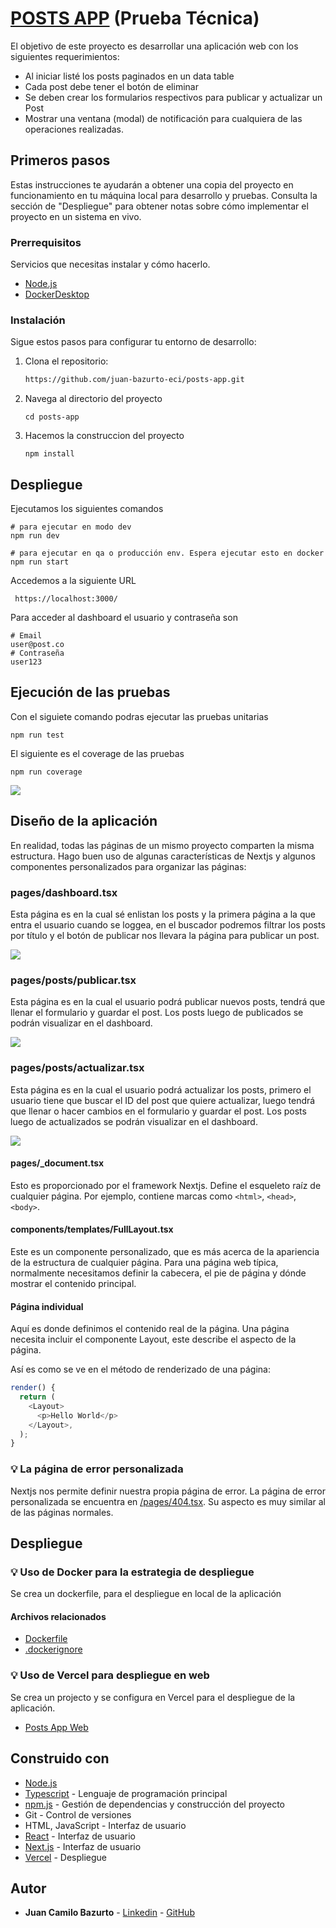 # [POSTS APP](https://posts-app-sigma.vercel.app/) (Prueba Técnica)

El objetivo de este proyecto es desarrollar una aplicación web con los siguientes requerimientos:

- Al iniciar listé los posts paginados en un data table
- Cada post debe tener el botón de eliminar
- Se deben crear los formularios respectivos para publicar y actualizar un Post
- Mostrar una ventana (modal) de notificación para cualquiera de las operaciones realizadas.

## Primeros pasos

Estas instrucciones te ayudarán a obtener una copia del proyecto en funcionamiento en tu máquina local para desarrollo y pruebas. Consulta la sección de "Despliegue" para obtener notas sobre cómo implementar el proyecto en un sistema en vivo.

### Prerrequisitos

Servicios que necesitas instalar y cómo hacerlo.

- [Node.js](https://nodejs.org/docs/latest/api/)
- [DockerDesktop](https://www.docker.com/products/docker-desktop/)

### Instalación

Sigue estos pasos para configurar tu entorno de desarrollo:

1. Clona el repositorio:

   ```bash
   https://github.com/juan-bazurto-eci/posts-app.git
   ```

2. Navega al directorio del proyecto

   ```
   cd posts-app
   ```

3. Hacemos la construccion del proyecto

   ```
   npm install
   ```

## Despliegue

Ejecutamos los siguientes comandos

    # para ejecutar en modo dev
    npm run dev

    # para ejecutar en qa o producción env. Espera ejecutar esto en docker
    npm run start

Accedemos a la siguiente URL

     https://localhost:3000/

Para acceder al dashboard el usuario y contraseña son

    # Email
    user@post.co
    # Contraseña
    user123

## Ejecución de las pruebas

Con el siguiete comando podras ejecutar las pruebas unitarias

    npm run test

El siguiente es el coverage de las pruebas

    npm run coverage

![](public/images/readme/coverage.png)

## Diseño de la aplicación

En realidad, todas las páginas de un mismo proyecto comparten la misma estructura. Hago buen uso de algunas características de Nextjs y algunos componentes personalizados para organizar las páginas:

### pages/dashboard.tsx

Esta página es en la cual sé enlistan los posts y la primera página a la que entra el usuario cuando se loggea, en el buscador podremos filtrar los posts por título y el botón de publicar nos llevara la página para publicar un post.

![](public/images/readme/dashboard.png)

### pages/posts/publicar.tsx

Esta página es en la cual el usuario podrá publicar nuevos posts, tendrá que llenar el formulario y guardar el post. Los posts luego de publicados se podrán visualizar en el dashboard.

![](public/images/readme/publicar.png)

### pages/posts/actualizar.tsx

Esta página es en la cual el usuario podrá actualizar los posts, primero el usuario tiene que buscar el ID del post que quiere actualizar, luego tendrá que llenar o hacer cambios en el formulario y guardar el post. Los posts luego de actualizados se podrán visualizar en el dashboard.

![](public/images/readme/actualizar.png)

#### pages/\_document.tsx

Esto es proporcionado por el framework Nextjs. Define el esqueleto raíz de cualquier página. Por ejemplo, contiene marcas como `<html>`, `<head>`, `<body>`.

#### components/templates/FullLayout.tsx

Este es un componente personalizado, que es más acerca de la apariencia de la estructura de cualquier página. Para una página web típica, normalmente necesitamos definir la cabecera, el pie de página y dónde mostrar el contenido principal.

#### Página individual

Aquí es donde definimos el contenido real de la página. Una página necesita incluir el componente Layout, este describe el aspecto de la página.

Así es como se ve en el método de renderizado de una página:

```js
render() {
  return (
    <Layout>
      <p>Hello World</p>
    </Layout>,
  );
}
```

### 💡 La página de error personalizada

Nextjs nos permite definir nuestra propia página de error. La página de error personalizada se encuentra en [/pages/404.tsx](https://github.com/juan-bazurto-eci/posts-app/blob/main/src/pages/404.tsx). Su aspecto es muy similar al de las páginas normales.

## Despliegue

### 💡 Uso de Docker para la estrategia de despliegue

Se crea un dockerfile, para el despliegue en local de la aplicación

#### Archivos relacionados

- [Dockerfile](https://github.com/juan-bazurto-eci/posts-app/blob/main/Dockerfile)
- [.dockerignore](https://github.com/juan-bazurto-eci/posts-app/blob/main/.dockerignore)

### 💡 Uso de Vercel para despliegue en web

Se crea un projecto y se configura en Vercel para el despliegue de la aplicación.

- [Posts App Web](https://posts-app-sigma.vercel.app/)

## Construido con

- [Node.js](https://nodejs.org/)
- [Typescript](https://www.typescriptlang.org/) - Lenguaje de programación principal
- [npm.js](https://www.npmjs.com/) - Gestión de dependencias y construcción del proyecto
- Git - Control de versiones
- HTML, JavaScript - Interfaz de usuario
- [React](https://es.react.dev/) - Interfaz de usuario
- [Next.js](https://nextjs.org/) - Interfaz de usuario
- [Vercel](https://vercel.com/) - Despliegue

## Autor

- **Juan Camilo Bazurto** - [Linkedin](https://www.linkedin.com/in/juan-camilo-b-b65379105/) - [GitHub](https://github.com/juan-bazurto-eci)
